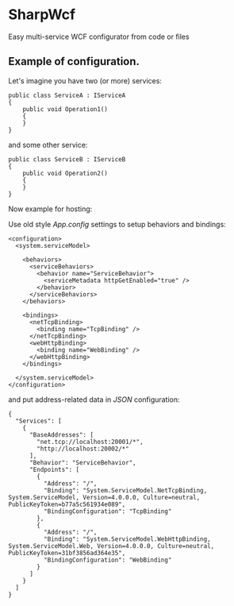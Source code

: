 # SharpWcf
Easy multi-service WCF configurator from code or files

## Example of configuration. 

Let's imagine you have two (or more) services:

```
public class ServiceA : IServiceA
{
    public void Operation1()
    {
    }
}
```

and some other service:

```
public class ServiceB : IServiceB
{
    public void Operation2()
    {            
    }
}
```

Now example for hosting:

Use old style *App.config* settings to setup behaviors and bindings:

```
<configuration>
  <system.serviceModel>

    <behaviors>
      <serviceBehaviors>
        <behavior name="ServiceBehavior">
          <serviceMetadata httpGetEnabled="true" />          
        </behavior>
      </serviceBehaviors>
    </behaviors>
    
    <bindings>
      <netTcpBinding>
        <binding name="TcpBinding" />
      </netTcpBinding>
      <webHttpBinding>
        <binding name="WebBinding" />
      </webHttpBinding>
    </bindings>
    
  </system.serviceModel>
</configuration>
```

and put address-related data in *JSON* configuration:

```
{
  "Services": [
    {
      "BaseAddresses": [
        "net.tcp://localhost:20001/*",
        "http://localhost:20002/*"
      ],
      "Behavior": "ServiceBehavior",      
      "Endpoints": [
        {
          "Address": "/",
          "Binding": "System.ServiceModel.NetTcpBinding, System.ServiceModel, Version=4.0.0.0, Culture=neutral, PublicKeyToken=b77a5c561934e089",
          "BindingConfiguration": "TcpBinding"
        },
        {
          "Address": "/",
          "Binding": "System.ServiceModel.WebHttpBinding, System.ServiceModel.Web, Version=4.0.0.0, Culture=neutral, PublicKeyToken=31bf3856ad364e35",
          "BindingConfiguration": "WebBinding"
        }
      ]
    }
  ]
}
```